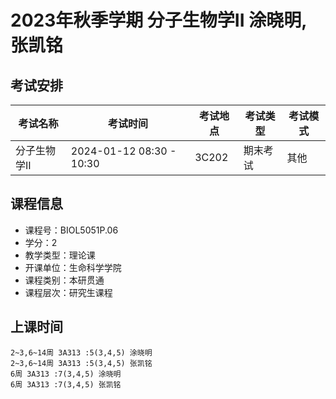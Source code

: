 # 2023年秋季学期 分子生物学II 涂晓明, 张凯铭




## 考试安排

| 考试名称 | 考试时间 | 考试地点 | 考试类型 | 考试模式 |
| -------- | -------- | -------- | -------- | -------- |
| 分子生物学II | 2024-01-12 08:30 - 10:30 | 3C202 | 期末考试 | 其他 |





## 课程信息

- 课程号：BIOL5051P.06
- 学分：2
- 教学类型：理论课
- 开课单位：生命科学学院
- 课程类别：本研贯通
- 课程层次：研究生课程

## 上课时间

```
2~3,6~14周 3A313 :5(3,4,5) 涂晓明
2~3,6~14周 3A313 :5(3,4,5) 张凯铭
6周 3A313 :7(3,4,5) 涂晓明
6周 3A313 :7(3,4,5) 张凯铭
```

